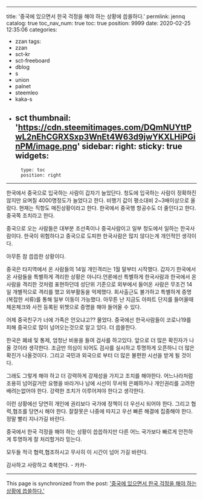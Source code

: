 
---
title: '중국에 있으면서 한국 걱정을 해야 하는 상황에 씁쓸하다.'
permlink: jennq
catalog: true
toc_nav_num: true
toc: true
position: 9999
date: 2020-02-25 12:35:06
categories:
- zzan
tags:
- zzan
- sct-kr
- sct-freeboard
- dblog
- s
- union
- palnet
- steemleo
- kaka-s
- sct
thumbnail: 'https://cdn.steemitimages.com/DQmNUYttPwL2nEhCGRXSxp3WnEt4W63d9jwYKXLHiPGinPM/image.png'
sidebar:
    right:
        sticky: true
widgets:
    -
        type: toc
        position: right
---


한국에서 중국으로 입국하는 사람이 갑자기 늘었단다.
청도에 입국하는 사람이 정확하진 않지만 요며칠 
4000명정도가 늘었다고 한다.
비행기 값이 평소대비 2~3배이상으로 올랐다. 
현재는 직항도 매진상황이라고 한다.  한국에서 중국행
항공수도 더 줄인다고 한다. 중국쪽 조치라고 한다.  

중국으로 오는 사람들은 대부분 조선족이나 중국사람이고 
일부 청도에서 일하는 한국사람이다.
한국이 위험하다고 중국으로 도피한 한국사람은 
많지 않다는게 개인적인 생각이다.  

아무튼 참 씁씁한 상황이다. 

중국은 타지역에서 온 사람들의 14일 개인격리는 1월 말부터 
시작했다. 갑자기 한국에서 온 사람들을 특별하게 격리한 
상황은 아니다.언론에선 특별하게 한국사람과 한국에서 온 
사람을 격리한 것처렴 표현하던데 성단위 기준으로 외부에서 
들어온 사람은 무조건 14일 개별적으로 격리를 했고 외부활동을 
억제했다. 회사출근도 불가하고 특별하게 증명(복잡한 서류)를 통해
일부 이동이 가능했다.  아무튼 난 지금도 아파트 단지를 들어올때 
체온체크와 사전 등록된 위쳇으로 증명을 해야 들어올 수 있다. 


어제 중국친구가  너에 가족은 안오냐고?? 물었다.
중국에선 한국사람들이 코로나19를 피해 중국으로
많이 넘어오는것으로 알고 있다. 더 씁쓸한다.  

한국은 폐쇄  및 통제, 엄청난 비용을 들여 검사를 하고있다. 
앞으로  더 많은 확진자가 나올 것이라 생각한다. 
조금만 의심이 되어도 검사를 실시하고 투명하게 오픈하니
더 많은 확진가 나올것이다. 그리고 국민과 외국으로 부터
더 많은 불편한 시선을  받게 될 것이다. 

그래도 그렇게 해야 하고 더 강력하게 강제성을 가지고 
조치를 해야한다. 어느나라처럼 조용히 넘어갈거란  요행을 
바라거나 남에 시선이 무서워 은폐하거나 개인권리를 고려한 
배려는없어야 한다.  강력한 조치가 이루어져야 한다고 생각한다.

이런 상황에선 당연히 개인에 권리보다 국가에 정책이 더 
우선시 되어야 한다.  그리고 협력,협조를 당연시 해야 한다. 
잘잘못은 나중에 따지고 우선 빠른 해결에 집중해야 한다.
정말 빨리 지나가길 바란다.

중국에서 한국 걱정을 해야 하는 상황이 씁씁하지만 
다른 어느 국가보다 빠르게 안전하게 투명하게 잘 처리할거라 믿는다.

모두들 적극 협력,협조하시고 무사히 이 시간이 넘어 가길 바란다.


감사하고 사랑하고 축복한다.  - 카카-

- - -

This page is synchronized from the post: ['중국에 있으면서 한국 걱정을 해야 하는 상황에 씁쓸하다.'](https://steemit.com/@kibumh/jennq)
